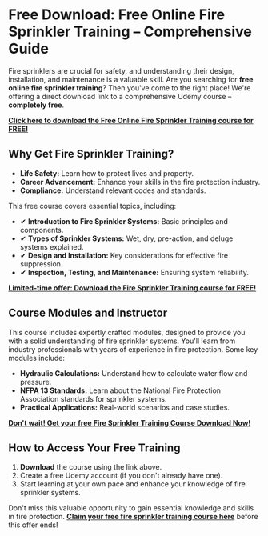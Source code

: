 # Free Download: Free Online Fire Sprinkler Training – Comprehensive Guide

Fire sprinklers are crucial for safety, and understanding their design, installation, and maintenance is a valuable skill. Are you searching for **free online fire sprinkler training**? Then you've come to the right place! We're offering a direct download link to a comprehensive Udemy course – **completely free**.

[**Click here to download the Free Online Fire Sprinkler Training course for FREE!**](https://udemywork.com/free-online-fire-sprinkler-training)

## Why Get Fire Sprinkler Training?

*   **Life Safety:** Learn how to protect lives and property.
*   **Career Advancement:** Enhance your skills in the fire protection industry.
*   **Compliance:** Understand relevant codes and standards.

This free course covers essential topics, including:

*   ✔ **Introduction to Fire Sprinkler Systems:** Basic principles and components.
*   ✔ **Types of Sprinkler Systems:** Wet, dry, pre-action, and deluge systems explained.
*   ✔ **Design and Installation:** Key considerations for effective fire suppression.
*   ✔ **Inspection, Testing, and Maintenance:** Ensuring system reliability.

[**Limited-time offer: Download the Fire Sprinkler Training course for FREE!**](https://udemywork.com/free-online-fire-sprinkler-training)

## Course Modules and Instructor

This course includes expertly crafted modules, designed to provide you with a solid understanding of fire sprinkler systems. You'll learn from industry professionals with years of experience in fire protection. Some key modules include:

*   **Hydraulic Calculations:** Understand how to calculate water flow and pressure.
*   **NFPA 13 Standards:** Learn about the National Fire Protection Association standards for sprinkler systems.
*   **Practical Applications:** Real-world scenarios and case studies.

[**Don't wait! Get your free Fire Sprinkler Training Course Download Now!**](https://udemywork.com/free-online-fire-sprinkler-training)

## How to Access Your Free Training

1.  **Download** the course using the link above.
2.  Create a free Udemy account (if you don't already have one).
3.  Start learning at your own pace and enhance your knowledge of fire sprinkler systems.

Don't miss this valuable opportunity to gain essential knowledge and skills in fire protection. **[Claim your free fire sprinkler training course here](https://udemywork.com/free-online-fire-sprinkler-training)** before this offer ends!
